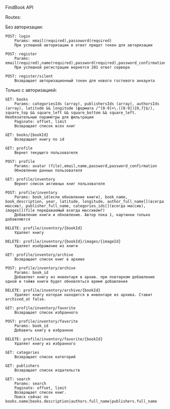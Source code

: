 <p>FindBook API</p>

Routes:

  Без авторизации:
  
    POST: login
        Params: email(required),passoword(required)
        При успешной авторизации в ответ придет токен для авторизации

    POST: register
        Params: email(required),name(required),password(required),password_confirmation(required)
        При успешной регистрации вернется 201 ответ сервера
    
    POST: register/silent
        Возвращает авторизационный токен для нового гостевого аккаунта

  Только с авторизацией:
  
    GET: books
        Params: categoriesIds (array), publishersIds (array), authorsIds (array), latitude && longitude (формата /^[0-9]+\.([0-9]){0,7}$/), square_top && square_left && square_bottom && square_left. Необязательные параметры для фильтрации
        Paginate: offset, limit 
        Возвращает список всех книг  
    
    GET: books/{bookId}
        Возвращает книгу по id
    
    GET: profile
        Вернет текущего пользователя

    POST: profile
        Params: avatar (file),email,name,password,password_confirmation
        Обновление данных пользователя

    GET: profile/inventory
        Вернет список активных книг пользователя

    POST: profile/inventory
        Params: book_id(если обновление книги), book_name, book_description, year, latitude, longitude, author_full_name[](всегда массив), publisher_full_name, categories_ids[](всегда массив), images[](file передаваемый всегда массивом?)
        Добавление книги и обновление. Автор пока 1, картинки только добавляются

    DELETE: profile/inventory/{bookId}
        Удаляет книгу
        
    DELETE: profile/inventory/{bookId}/images/{imageId}
        Удаляет изображение из книги
    
    GET: profile/inventory/archive
        Возвращает список книг в архиве

    POST: profile/inventory/archive
        Params: book_id
        Добавляет книгу из инвентаря в архив. при повторном добавление одной и тойже книги будет обновляться время добавления

    DELETE: profile/inventory/archive/{bookId}
        Удаляет книгу которая находится в инвентаре из архива. Ставит archived_at false.

    GET: profile/inventory/favorite
        Возвращает список избранного

    POST: profile/inventory/favorite
        Params: book_id
        Добавить книгу в избранное

    DELETE: profile/inventory/favorite/{bookId}
        Удаляет книгу из избранного

    GET: categories
        Возвращает список категорий
    
    GET: publishers
        Возвращает список издательств
    
    GET: search
        Params: search
        Paginate: offset, limit 
        Возвращает список книг. 
        Поиск сейчас по books.name|books.description|authors.full_name|publishers.full_name
    